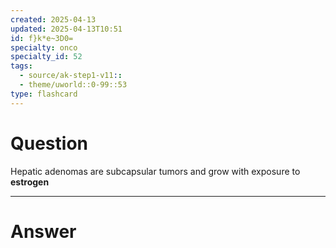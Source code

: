 ```yaml
---
created: 2025-04-13
updated: 2025-04-13T10:51
id: f}k*e~3D0=
specialty: onco
specialty_id: 52
tags:
  - source/ak-step1-v11::
  - theme/uworld::0-99::53
type: flashcard
---
```


# Question
Hepatic adenomas are subcapsular tumors and grow with exposure to **estrogen**

---

# Answer
